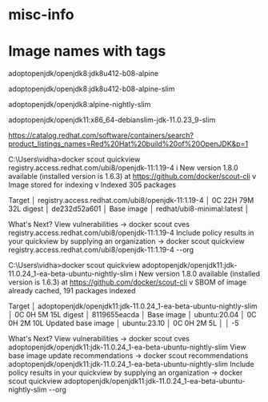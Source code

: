 # misc-info

Image names with tags
=======================
adoptopenjdk/openjdk8:jdk8u412-b08-alpine


adoptopenjdk/openjdk8:jdk8u412-b08-alpine-slim


adoptopenjdk/openjdk8:alpine-nightly-slim

adoptopenjdk/openjdk11:x86_64-debianslim-jdk-11.0.23_9-slim

https://catalog.redhat.com/software/containers/search?product_listings_names=Red%20Hat%20build%20of%20OpenJDK&p=1




C:\Users\vidha>docker scout quickview registry.access.redhat.com/ubi8/openjdk-11:1.19-4
    i New version 1.8.0 available (installed version is 1.6.3) at https://github.com/docker/scout-cli
    v Image stored for indexing
    v Indexed 305 packages

  Target     │  registry.access.redhat.com/ubi8/openjdk-11:1.19-4  │    0C    22H    79M    32L
    digest   │  de232d52a601                                       │
  Base image │  redhat/ubi8-minimal:latest                         │

What's Next?
  View vulnerabilities → docker scout cves registry.access.redhat.com/ubi8/openjdk-11:1.19-4
  Include policy results in your quickview by supplying an organization → docker scout quickview registry.access.redhat.com/ubi8/openjdk-11:1.19-4 --org <organization>


C:\Users\vidha>docker scout quickview adoptopenjdk/openjdk11:jdk-11.0.24_1-ea-beta-ubuntu-nightly-slim
    i New version 1.8.0 available (installed version is 1.6.3) at https://github.com/docker/scout-cli
    v SBOM of image already cached, 191 packages indexed

  Target             │  adoptopenjdk/openjdk11:jdk-11.0.24_1-ea-beta-ubuntu-nightly-slim  │    0C     0H     5M    15L
    digest           │  8119655eacda                                                      │
  Base image         │  ubuntu:20.04                                                      │    0C     0H     2M    10L
  Updated base image │  ubuntu:23.10                                                      │    0C     0H     2M     5L
                     │                                                                    │                         -5

What's Next?
  View vulnerabilities → docker scout cves adoptopenjdk/openjdk11:jdk-11.0.24_1-ea-beta-ubuntu-nightly-slim
  View base image update recommendations → docker scout recommendations adoptopenjdk/openjdk11:jdk-11.0.24_1-ea-beta-ubuntu-nightly-slim
  Include policy results in your quickview by supplying an organization → docker scout quickview adoptopenjdk/openjdk11:jdk-11.0.24_1-ea-beta-ubuntu-nightly-slim --org <organization>

